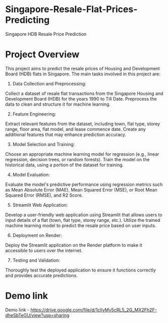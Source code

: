 # Singapore-Resale-Flat-Prices-Predicting

Singapore HDB Resale Price Prediction

# Project Overview
This project aims to predict the resale prices of Housing and Development Board (HDB) flats in Singapore. The main tasks involved in this project are:

1. Data Collection and Preprocessing:

Collect a dataset of resale flat transactions from the Singapore Housing and Development Board (HDB) for the years 1990 to Till Date.
Preprocess the data to clean and structure it for machine learning.

2. Feature Engineering:

Extract relevant features from the dataset, including town, flat type, storey range, floor area, flat model, and lease commence date.
Create any additional features that may enhance prediction accuracy.

3. Model Selection and Training:

Choose an appropriate machine learning model for regression (e.g., linear regression, decision trees, or random forests).
Train the model on the historical data, using a portion of the dataset for training.

4. Model Evaluation:

Evaluate the model's predictive performance using regression metrics such as Mean Absolute Error (MAE), Mean Squared Error (MSE), or Root Mean Squared Error (RMSE), and R2 Score.

5. Streamlit Web Application:

Develop a user-friendly web application using Streamlit that allows users to input details of a flat (town, flat type, storey range, etc.).
Utilize the trained machine learning model to predict the resale price based on user inputs.

6. Deployment on Render:

Deploy the Streamlit application on the Render platform to make it accessible to users over the internet.

7. Testing and Validation:

Thoroughly test the deployed application to ensure it functions correctly and provides accurate predictions.

# Demo link 

Demo link - https://drive.google.com/file/d/1cIlyMy5cRL5_2G_MX2Fh2F-dheSbTeGU/view?usp=sharing
